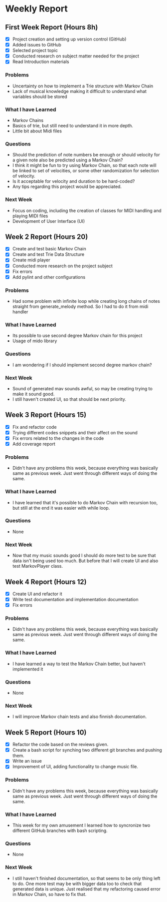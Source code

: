 # Weekly Report

## First Week Report (Hours 8h)

- [x] Project creation and setting up version control (GitHub)
- [x] Added issues to GitHub
- [x] Selected project topic
- [x] Conducted research on subject matter needed for the project
- [x] Read Introduction materials

### Problems

- Uncertainty on how to implement a Trie structure with Markov Chain
- Lack of musical knowledge making it difficult to understand what variables should be stored

### What I have Learned

- Markov Chains
- Basics of trie, but still need to understand it in more depth.
- Little bit about Midi files

### Questions

- Should the prediction of note numbers be enough or should velocity for a given note also be predicted using a Markov Chain?
- I think it might be fun to try using Markov Chain, so that each note will be linked to set of velocities, or some other randomization for selection of velocity.
- Is it acceptable for velocity and duration to be hard-coded?
- Any tips regarding this project would be appreciated.

### Next Week

- Focus on coding, including the creation of classes for MIDI handling and playing MIDI files
- Development of User Interface (UI)

## Week 2 Report (Hours 20)

- [x] Create and test basic Markov Chain
- [x] Create and test Trie Data Structure
- [x] Create midi player
- [x] Conducted more research on the project subject
- [x] Fix errors
- [x] Add pylint and other configurations

### Problems

- Had some problem with infinite loop while creating long chains of notes straight from generate_melody method.
So I had to do it from midi handler

### What I have Learned

- Its possible to use second degree Markov chain for this project
- Usage of mido library

### Questions

- I am wondering if I should implement second degree markov chain?

### Next Week

- Sound of generated mav sounds awful, so may be creating trying to make it sound good.
- I still haven't created UI, so that should be next priority.

## Week 3 Report (Hours 15)

- [x] Fix and refactor code
- [x] Trying different codes snippets and their affect on the sound
- [x] Fix errors related to the changes in the code
- [x] Add coverage report

### Problems

- Didn't have any problems this week, because everything was basically same as previous week. Just went through different ways of doing the same.

### What I have Learned

- I have learned that it's possible to do Markov Chain with recursion too, but still at the end it was easier with while loop.

### Questions

- None

### Next Week

- Now that my music sounds good I should do more test to be sure that data isn't being used too much. But before that I will create UI and also test MarkovPlayer class.

## Week 4 Report (Hours 12)

- [x] Create UI and refactor it
- [x] Write test documentation and implementation documentation
- [x] Fix errors

### Problems

- Didn't have any problems this week, because everything was basically same as previous week. Just went through different ways of doing the same.

### What I have Learned

- I have learned a way to test the Markov Chain better, but haven't implemented it

### Questions

- None

### Next Week

- I will improve Markov chain tests and also finnish documentation.

## Week 5 Report (Hours 10)

- [x] Refactor the code based on the reviews given.
- [x] Create a bash script for synching two different git branches and pushing them.
- [x] Write an issue
- [x] Improvement of UI, adding functionality to change music file.

### Problems

- Didn't have any problems this week, because everything was basically same as previous week. Just went through different ways of doing the same.

### What I have Learned

- This week for my own amusement I learned how to syncronize two different GitHub branches with bash scripting.

### Questions

- None

### Next Week

- I still haven't finished documentation, so that seems to be only thing left to do. One more test may be with bigger data too to check that generated data is unique. Just realised that my refactoring caused error in Markov Chain, so have to fix that.

